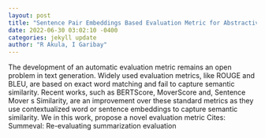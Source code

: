 ```yaml
--- 
layout: post 
title: "Sentence Pair Embeddings Based Evaluation Metric for Abstractive and Extractive Summarization" 
date: 2022-06-30 03:02:10 -0400 
categories: jekyll update 
author: "R Akula, I Garibay" 
--- 
```

The development of an automatic evaluation metric remains an open problem in text generation. Widely used evaluation metrics, like ROUGE and BLEU, are based on exact word matching and fail to capture semantic similarity. Recent works, such as BERTScore, MoverScore and, Sentence Mover s Similarity, are an improvement over these standard metrics as they use contextualized word or sentence embeddings to capture semantic similarity. We in this work, propose a novel evaluation metric Cites: Summeval: Re-evaluating summarization evaluation